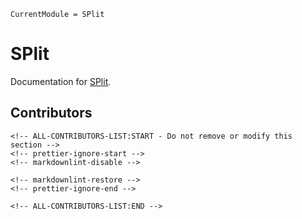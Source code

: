 ```@meta
CurrentModule = SPlit
```

# SPlit

Documentation for [SPlit](https://github.com/appleparan/SPlit.jl).

## Contributors

```@raw html
<!-- ALL-CONTRIBUTORS-LIST:START - Do not remove or modify this section -->
<!-- prettier-ignore-start -->
<!-- markdownlint-disable -->

<!-- markdownlint-restore -->
<!-- prettier-ignore-end -->

<!-- ALL-CONTRIBUTORS-LIST:END -->
```
